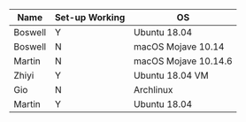| Name | Set-up Working | OS |
|--|--|--|
| Boswell | Y | Ubuntu 18.04 |
| Boswell | N | macOS Mojave 10.14 |
| Martin | N | macOS Mojave 10.14.6 |
| Zhiyi  | Y | Ubuntu 18.04 VM |
| Gio | N | Archlinux |
| Martin | Y | Ubuntu 18.04 |